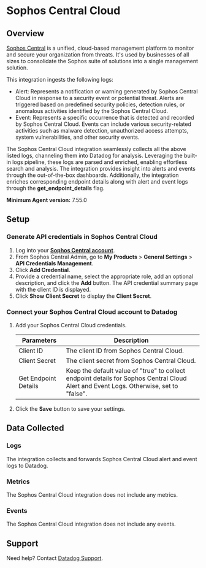# Sophos Central Cloud

## Overview

[Sophos Central][1] is a unified, cloud-based management platform to monitor and secure your organization from threats. It's used by businesses of all sizes to consolidate the Sophos suite of solutions into a single management solution.

This integration ingests the following logs:

- Alert: Represents a notification or warning generated by Sophos Central Cloud in response to a security event or potential threat. Alerts are triggered based on predefined security policies, detection rules, or anomalous activities identified by the Sophos Central Cloud.
- Event: Represents a specific occurrence that is detected and recorded by Sophos Central Cloud. Events can include various security-related activities such as malware detection, unauthorized access attempts, system vulnerabilities, and other security events.

The Sophos Central Cloud integration seamlessly collects all the above listed logs, channeling them into Datadog for analysis. Leveraging the built-in logs pipeline, these logs are parsed and enriched, enabling effortless search and analysis. The integration provides insight into alerts and events through the out-of-the-box dashboards. Additionally, the integration enriches corresponding endpoint details along with alert and event logs through the **get_endpoint_details** flag.

**Minimum Agent version:** 7.55.0

## Setup

### Generate API credentials in Sophos Central Cloud

1. Log into your [**Sophos Central account**][2].
2. From Sophos Central Admin, go to **My Products** > **General Settings** > **API Credentials Management**.
3. Click **Add Credential**.
4. Provide a credential name, select the appropriate role, add an optional description, and click the **Add** button. The API credential summary page with the client ID is displayed.
5. Click **Show Client Secret** to display the **Client Secret**.

### Connect your Sophos Central Cloud account to Datadog

1. Add your Sophos Central Cloud credentials.

    | Parameters | Description                                                                                     |
    | ------------------------------- | -------------------------------------------------------------------------- |
    | Client ID                       | The client ID from Sophos Central Cloud.                                   |
    | Client Secret                   | The client secret from Sophos Central Cloud.                               |
    | Get Endpoint Details            | Keep the default value of "true" to collect endpoint details for Sophos Central Cloud Alert and Event Logs. Otherwise, set to "false".                 |

2. Click the **Save** button to save your settings.

## Data Collected

### Logs

The integration collects and forwards Sophos Central Cloud alert and event logs to Datadog.

### Metrics

The Sophos Central Cloud integration does not include any metrics.

### Events

The Sophos Central Cloud integration does not include any events.

## Support

Need help? Contact [Datadog Support][3].

[1]: https://www.sophos.com/en-us/products/sophos-central
[2]: https://cloud.sophos.com/manage/login
[3]: https://docs.datadoghq.com/help/